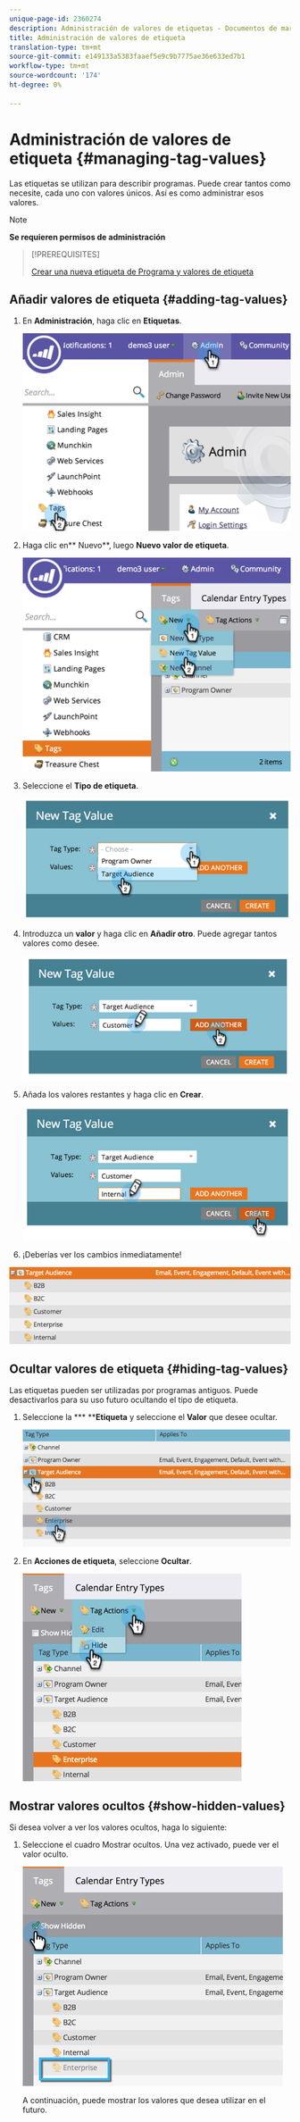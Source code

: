 ```yaml
---
unique-page-id: 2360274
description: Administración de valores de etiquetas - Documentos de marketing - Documentación del producto
title: Administración de valores de etiqueta
translation-type: tm+mt
source-git-commit: e149133a5383faaef5e9c9b7775ae36e633ed7b1
workflow-type: tm+mt
source-wordcount: '174'
ht-degree: 0%

---
```



# Administración de valores de etiqueta {#managing-tag-values}

[](../../../product-docs/core-marketo-concepts/programs/working-with-programs/understanding-tags.md) Las etiquetas se utilizan para describir programas. Puede crear tantos como necesite, cada uno con valores únicos. Así es como administrar esos valores.

>[!NOTE]
>
>**Se requieren permisos de administración**

>[!PREREQUISITES]
>
>[Crear una nueva etiqueta de Programa y valores de etiqueta](create-a-new-program-tag-and-tag-values.md)

## Añadir valores de etiqueta {#adding-tag-values}

1. En **Administración**, haga clic en **Etiquetas**.

   ![](assets/image2014-9-24-12-3a24-3a55.png)

1. Haga clic en** Nuevo**, luego **Nuevo valor de etiqueta**.

   ![](assets/image2014-9-24-12-3a25-3a23.png)

1. Seleccione el **Tipo de etiqueta**.

   ![](assets/image2014-9-24-12-3a26-3a2.png)

1. Introduzca un **valor** y haga clic en **Añadir otro**. Puede agregar tantos valores como desee.

   ![](assets/image2014-9-24-12-3a26-3a27.png)

1. Añada los valores restantes y haga clic en **Crear**.

   ![](assets/image2014-9-24-12-3a26-3a55.png)

1. ¡Deberías ver los cambios inmediatamente!

![](assets/image2014-9-24-12-3a27-3a34.png)

## Ocultar valores de etiqueta {#hiding-tag-values}

Las etiquetas pueden ser utilizadas por programas antiguos. Puede desactivarlos para su uso futuro ocultando el tipo de etiqueta.

1. Seleccione la *** ****Etiqueta** y seleccione el **Valor** que desee ocultar.

   ![](assets/image2014-9-24-12-3a28-3a25.png)

1. En **Acciones de etiqueta**, seleccione **Ocultar**.

   ![](assets/image2014-9-24-12-3a29-3a4.png)

## Mostrar valores ocultos {#show-hidden-values}

Si desea volver a ver los valores ocultos, haga lo siguiente:

1. Seleccione el cuadro Mostrar ocultos. Una vez activado, puede ver el valor oculto.

   ![](assets/image2014-9-24-12-3a29-3a58.png)

   A continuación, puede mostrar los valores que desea utilizar en el futuro.


